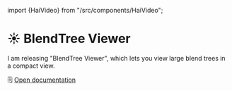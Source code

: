 ﻿import {HaiVideo} from "/src/components/HaiVideo";

# ☀️ BlendTree Viewer

I am releasing "BlendTree Viewer", which lets you view large blend trees in a compact view.

🗒️ [Open documentation](/docs/products/blendtree-viewer)

<HaiVideo src="/docs/products/img/blendtree-viewer/2023-11-17_00-10-56_ShareX.mp4"></HaiVideo>

